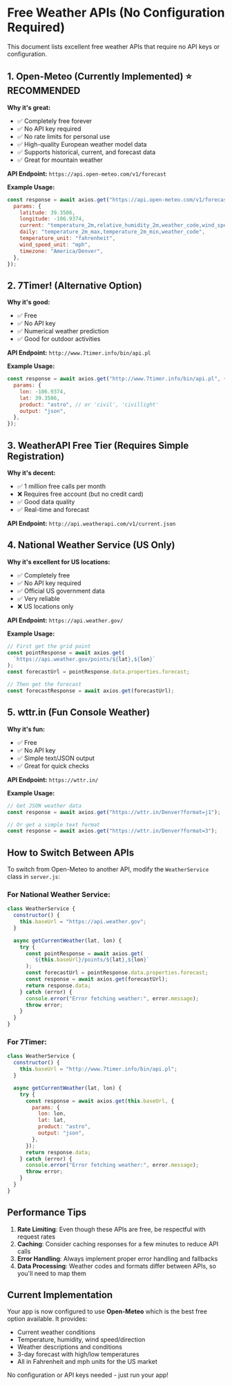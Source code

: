 # Free Weather APIs (No Configuration Required)

This document lists excellent free weather APIs that require no API keys or configuration.

## 1. Open-Meteo (Currently Implemented) ⭐ RECOMMENDED

**Why it's great:**

- ✅ Completely free forever
- ✅ No API key required
- ✅ No rate limits for personal use
- ✅ High-quality European weather model data
- ✅ Supports historical, current, and forecast data
- ✅ Great for mountain weather

**API Endpoint:** `https://api.open-meteo.com/v1/forecast`

**Example Usage:**

```javascript
const response = await axios.get("https://api.open-meteo.com/v1/forecast", {
  params: {
    latitude: 39.3506,
    longitude: -106.9374,
    current: "temperature_2m,relative_humidity_2m,weather_code,wind_speed_10m",
    daily: "temperature_2m_max,temperature_2m_min,weather_code",
    temperature_unit: "fahrenheit",
    wind_speed_unit: "mph",
    timezone: "America/Denver",
  },
});
```

## 2. 7Timer! (Alternative Option)

**Why it's good:**

- ✅ Free
- ✅ No API key
- ✅ Numerical weather prediction
- ✅ Good for outdoor activities

**API Endpoint:** `http://www.7timer.info/bin/api.pl`

**Example Usage:**

```javascript
const response = await axios.get("http://www.7timer.info/bin/api.pl", {
  params: {
    lon: -106.9374,
    lat: 39.3506,
    product: "astro", // or 'civil', 'civillight'
    output: "json",
  },
});
```

## 3. WeatherAPI Free Tier (Requires Simple Registration)

**Why it's decent:**

- ✅ 1 million free calls per month
- ❌ Requires free account (but no credit card)
- ✅ Good data quality
- ✅ Real-time and forecast

**API Endpoint:** `http://api.weatherapi.com/v1/current.json`

## 4. National Weather Service (US Only)

**Why it's excellent for US locations:**

- ✅ Completely free
- ✅ No API key required
- ✅ Official US government data
- ✅ Very reliable
- ❌ US locations only

**API Endpoint:** `https://api.weather.gov/`

**Example Usage:**

```javascript
// First get the grid point
const pointResponse = await axios.get(
  `https://api.weather.gov/points/${lat},${lon}`
);
const forecastUrl = pointResponse.data.properties.forecast;

// Then get the forecast
const forecastResponse = await axios.get(forecastUrl);
```

## 5. wttr.in (Fun Console Weather)

**Why it's fun:**

- ✅ Free
- ✅ No API key
- ✅ Simple text/JSON output
- ✅ Great for quick checks

**API Endpoint:** `https://wttr.in/`

**Example Usage:**

```javascript
// Get JSON weather data
const response = await axios.get("https://wttr.in/Denver?format=j1");

// Or get a simple text format
const response = await axios.get("https://wttr.in/Denver?format=3");
```

## How to Switch Between APIs

To switch from Open-Meteo to another API, modify the `WeatherService` class in `server.js`:

### For National Weather Service:

```javascript
class WeatherService {
  constructor() {
    this.baseUrl = "https://api.weather.gov";
  }

  async getCurrentWeather(lat, lon) {
    try {
      const pointResponse = await axios.get(
        `${this.baseUrl}/points/${lat},${lon}`
      );
      const forecastUrl = pointResponse.data.properties.forecast;
      const response = await axios.get(forecastUrl);
      return response.data;
    } catch (error) {
      console.error("Error fetching weather:", error.message);
      throw error;
    }
  }
}
```

### For 7Timer:

```javascript
class WeatherService {
  constructor() {
    this.baseUrl = "http://www.7timer.info/bin/api.pl";
  }

  async getCurrentWeather(lat, lon) {
    try {
      const response = await axios.get(this.baseUrl, {
        params: {
          lon: lon,
          lat: lat,
          product: "astro",
          output: "json",
        },
      });
      return response.data;
    } catch (error) {
      console.error("Error fetching weather:", error.message);
      throw error;
    }
  }
}
```

## Performance Tips

1. **Rate Limiting**: Even though these APIs are free, be respectful with request rates
2. **Caching**: Consider caching responses for a few minutes to reduce API calls
3. **Error Handling**: Always implement proper error handling and fallbacks
4. **Data Processing**: Weather codes and formats differ between APIs, so you'll need to map them

## Current Implementation

Your app is now configured to use **Open-Meteo** which is the best free option available. It provides:

- Current weather conditions
- Temperature, humidity, wind speed/direction
- Weather descriptions and conditions
- 3-day forecast with high/low temperatures
- All in Fahrenheit and mph units for the US market

No configuration or API keys needed - just run your app!

